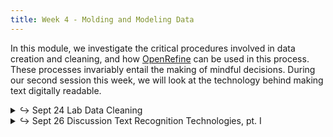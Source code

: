 ```yaml
---
title: Week 4 - Molding and Modeling Data
---
```


In this module, we investigate the critical procedures involved in data creation and cleaning, and how [OpenRefine](https://openrefine.org/) can be used in this process. These processes invariably entail the making of mindful decisions. During our second session this week, we will look at the technology behind making text digitally readable.

<details>
  <summary class="session-summary">
    <span class="arrow">↪</span>
    <span class="date-label">Sept 24</span>
    <span class="label label-red">Lab</span>
    <span class="session-title">Data Cleaning</span>
  </summary>
  <div markdown="1">
- Slides (_coming soon!_)
- Slack Reflection and Perusall Annotations:
  - [Schöch, Christof. “Big? Smart? Clean? Messy? Data in the Humanities.”](https://app.perusall.com/courses/intro-to-digital-humanities-fall-2024/scho-ch_big) _Journal of Digital Humanities_, vol. 2, no. 3, 2013.
  - [Rawson, Katie, and Muñoz Trevor. “Against Cleaning.”](https://app.perusall.com/courses/intro-to-digital-humanities-fall-2024/rawson_trevor_2019_against-cleaning) _Debates in the Digital Humanities_, University of Minnesota Press, 2019, pp. 279–92.
  <!-- - [Broman, Karl W., and Kara H. Woo. “Data Organization in Spreadsheets.”](https://app.perusall.com/courses/introdh24/data-organization-in-spreadsheets-23277228) _The American Statistician_, vol. 72, no. 1, 2018, pp. 2–10. <small>&rarr; **Perusall annotations are optional for this article.**</small> -->
  - **In case you haven't already -- make sure your annotations are added in Perusall and your reflection is posted in the** <a href="https://introtodh-fall2024.slack.com/archives/C07JYA7QTM0" style="color: #ee6374;">**#reflections** </a>**channel on Slack** <a style="color: #ee6374;">**no later than 11:59PM on the day before our class.**</a>
</div>
</details>

<details>
  <summary class="session-summary">
    <span class="arrow">↪</span>
    <span class="date-label">Sept 26</span>
    <span class="label label-blue">Discussion</span>
    <span class="session-title">Text Recognition Technologies, pt. I</span>
  </summary>
  <div markdown="1">
- Slides (_coming soon!_)
- Slack Reflection (no Perusall annotations required for this session!):
  - [Terras, Melissa. “The Role of the Library When Computers Can Read: Critically Adopting Handwritten Text Recognition (HTR) Technologies to Support Research.”](https://app.perusall.com/courses/intro-to-digital-humanities-fall-2024/terras-2022-the-role-of-the-library-when-computers-can-read-c-404383324) _The Rise of AI_, edited by Amanda Wheatley and Sandy Hervieux, ACRL - Association of College & Research Libraries, 2022, pp. 137–48.
  - Read the blog post [*"What is handwriting recognition and how does it work?"*](https://www.transkribus.org/blog/what-is-handwriting-recognition-and-how-does-it-work) on the Transkribus team's. 
  - Make sure your reflection is posted in the** <a href="https://introtodh-fall2024.slack.com/archives/C07JYA7QTM0" style="color: #ee6374;">**#reflections** </a>**channel on Slack** <a style="color: #ee6374;">**no later than 11:59PM on the day before our class.**</a>

</div>
</details>
